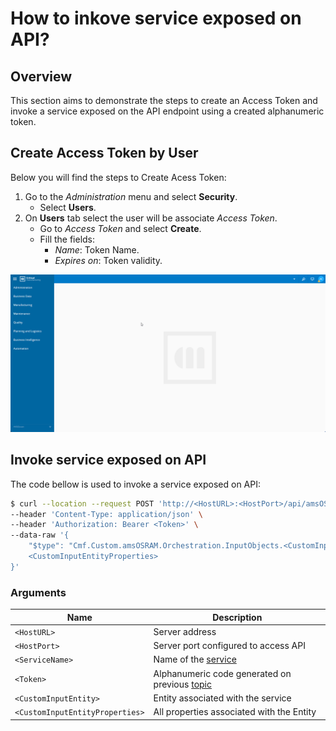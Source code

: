 # How to inkove service exposed on API?

## Overview

This section aims to demonstrate the steps to create an Access Token and invoke a service exposed on the API endpoint using a created alphanumeric token.

## Create Access Token by User

Below you will find the steps to Create Acess Token:

1. Go to the *Administration* menu and select **Security**.
   - Select **Users**.
1. On **Users** tab select the user will be associate *Access Token*.
   - Go to *Access Token* and select **Create**.
   - Fill the fields:
     - *Name*: Token Name.
     - *Expires on*: Token validity.

![CreateAccessToken](gif/CreateAccessToken.gif)

## Invoke service exposed on API

The code bellow is used to invoke a service exposed on API:

```bash
$ curl --location --request POST 'http://<HostURL>:<HostPort>/api/amsOSRAM/<ServiceName>' \
--header 'Content-Type: application/json' \
--header 'Authorization: Bearer <Token>' \
--data-raw '{
    "$type": "Cmf.Custom.amsOSRAM.Orchestration.InputObjects.<CustomInputEntity>, Cmf.Custom.amsOSRAM.Orchestration",
    <CustomInputEntityProperties>
}'
```

### Arguments

|  Name                           | Description                                                                    |
| ------------------------------- | ------------------------------------------------------------------------------ |
| `<HostURL>`                     | Server address                                                                 |
| `<HostPort>`                    | Server port configured to access API                                           |
| `<ServiceName>`                 | Name of the [service](/cmf.custom.help/cmf.custom.help.techspec>cmf.custom.help.artifacts>cmf.custom.help.servicesservices.md)                |
| `<Token>`                       | Alphanumeric code generated on previous [topic](#create-access-token-by-user)  |
| `<CustomInputEntity>`           | Entity associated with the service                                              |
| `<CustomInputEntityProperties>` | All properties associated with the Entity                                      |
